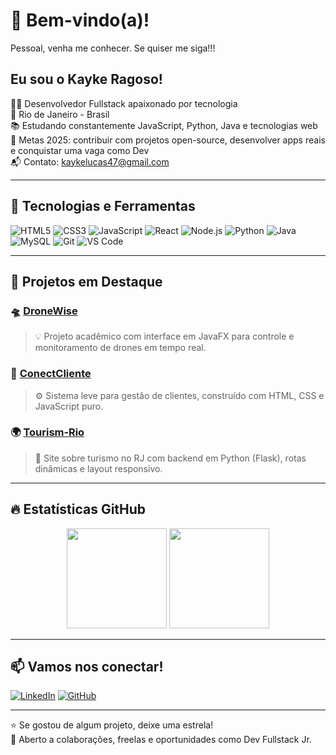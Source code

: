 # 👋 Bem-vindo(a)!
Pessoal, venha me conhecer. Se quiser me siga!!!

## Eu sou o Kayke Ragoso!

:man_technologist: Desenvolvedor Fullstack apaixonado por tecnologia  
:house_with_garden: Rio de Janeiro - Brasil  
:books: Estudando constantemente JavaScript, Python, Java e tecnologias web 
:rocket: Metas 2025: contribuir com projetos open-source, desenvolver apps reais e conquistar uma vaga como Dev  
:mailbox_with_mail: Contato: kaykelucas47@gmail.com  

---

## 🧰 Tecnologias e Ferramentas

![HTML5](https://img.shields.io/badge/-HTML5-E34F26?style=flat&logo=html5&logoColor=white)
![CSS3](https://img.shields.io/badge/-CSS3-1572B6?style=flat&logo=css3)
![JavaScript](https://img.shields.io/badge/-JavaScript-F7DF1E?style=flat&logo=javascript&logoColor=black)
![React](https://img.shields.io/badge/-React-20232A?style=flat&logo=react)
![Node.js](https://img.shields.io/badge/-Node.js-339933?style=flat&logo=nodedotjs&logoColor=white)
![Python](https://img.shields.io/badge/-Python-3776AB?style=flat&logo=python)
![Java](https://img.shields.io/badge/-Java-007396?style=flat&logo=java)
![MySQL](https://img.shields.io/badge/-MySQL-00000F?style=flat&logo=mysql)
![Git](https://img.shields.io/badge/-Git-F05032?style=flat&logo=git)
![VS Code](https://img.shields.io/badge/-VSCode-007ACC?style=flat&logo=visual-studio-code)


---

## 💼 Projetos em Destaque

### 🛸 [DroneWise](https://github.com/KaykeRagoso/DroneWise)
> 💡 Projeto acadêmico com interface em JavaFX para controle e monitoramento de drones em tempo real.

### 📡 [ConectCliente](https://github.com/KaykeRagoso/ConectCliente)
> ⚙️ Sistema leve para gestão de clientes, construído com HTML, CSS e JavaScript puro.

### 🌍 [Tourism‑Rio](https://github.com/KaykeRagoso/Tourism-Rio)
> 🧭 Site sobre turismo no RJ com backend em Python (Flask), rotas dinâmicas e layout responsivo.

---

## 🔥 Estatísticas GitHub

<div align="center">
  <img height="160em" src="https://github-readme-stats.vercel.app/api?username=KaykeRagoso&show_icons=true&theme=tokyonight" />
  <img height="160em" src="https://github-readme-stats.vercel.app/api/top-langs/?username=KaykeRagoso&layout=compact&theme=tokyonight"/>
</div>

---

## 📫 Vamos nos conectar!

[![LinkedIn](https://img.shields.io/badge/-Kayke%20Ragoso-blue?style=flat&logo=linkedin&logoColor=white)](www.linkedin.com/in/kayke-ragoso-b13b96231/)
[![GitHub](https://img.shields.io/badge/-GitHub-333?style=flat&logo=github&logoColor=white)](https://github.com/KaykeRagoso)

---

⭐ Se gostou de algum projeto, deixe uma estrela!  
📩 Aberto a colaborações, freelas e oportunidades como Dev Fullstack Jr.

